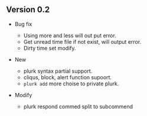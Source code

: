 ## Version 0.2
* Bug fix

  * Using more and less will out put error.
  * Get unread time file if not exist, will output error.
  * Dirty time set modify.

* New

  * plurk syntax partial support.
  * cliqus, block, alert function supoort.
  * `plurk add` more choise to private plurk.

* Modify
  
  * plurk respond commed split to subcommend
